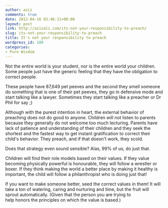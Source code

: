 ```yaml
---
author: aziz
comments: true
date: 2012-04-16 03:46:11+00:00
layout: post
link: http://azizali.com/its-not-your-responsibility-to-preach/
slug: its-not-your-responsibility-to-preach
title: It's not your responsibility to preach
wordpress_id: 189
categories:
- Pure Wisdom
---
```


Not the entire world is your student, nor is the entire world your children. Some people just have the generic feeling that they have the obligation to correct people.

These people have 87,649 pet peeves and the second they smell someone do something that is one of their pet peeves, they go in defensive mode and start talking like a lawyer. Sometimes they start talking like a preacher or Dr Phil for say ;)

Although with the purest intention in heart, the external behavior of preaching does not do good to anyone. Children will not listen to parents because they generally do not welcome too much lecturing. Parents have lack of patience and understanding of their children and they seek the shortest and the fastest way to get instant gratification to correct their child's behavior. They preach, and if that doesn't work, they scold.

Does that strategy even sound sensible?
Alas, 99% of us, do just that.

Children will find their role models based on their values. If they value becoming physically powerful is honourable, they will follow a wrestler or boxer. If they think making the world a better place by making it healthy is important, the child will follow a philanthropist who is doing just that!

If you want to make someone better, seed the correct values in them! It will take a ton of watering, caring and nurturing and time, but the fruit will sprout automatically. (Given that the person you are trying to help honors the principles on which the value is based.)
